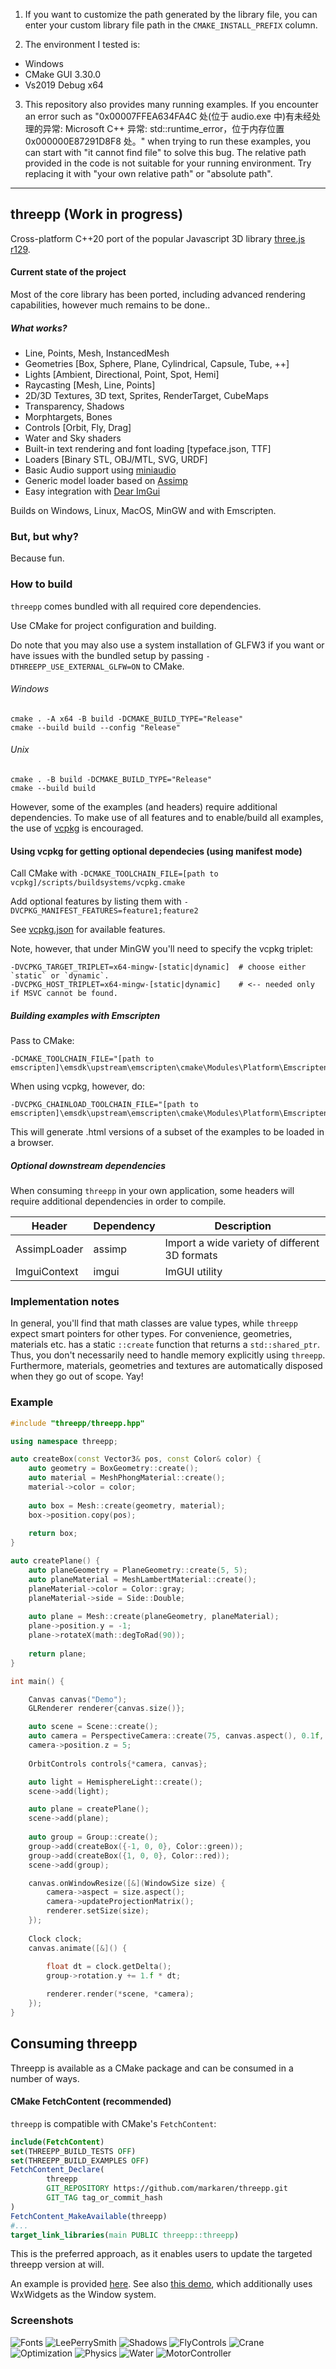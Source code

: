 1. If you want to customize the path generated by the library file, you can enter your custom library file path in the `CMAKE_INSTALL_PREFIX` column.

2. The environment I tested is:

- Windows
- CMake GUI 3.30.0
- Vs2019 Debug x64

3. This repository also provides many running examples. If you encounter an error such as "0x00007FFEA634FA4C 处(位于 audio.exe 中)有未经处理的异常: Microsoft C++ 异常: std::runtime_error，位于内存位置 0x000000E87291D8F8 处。" when trying to run these examples, you can start with "it cannot find file" to solve this bug. The relative path provided in the code is not suitable for your running environment. Try replacing it with "your own relative path" or "absolute path".

----------------

## threepp (Work in progress)

Cross-platform C++20 port of the popular Javascript 3D library [three.js](https://github.com/mrdoob/three.js/) [r129](https://github.com/mrdoob/three.js/tree/r129).


#### Current state of the project

Most of the core library has been ported, including advanced rendering capabilities, 
however much remains to be done..

##### What works?

* Line, Points, Mesh, InstancedMesh
* Geometries [Box, Sphere, Plane, Cylindrical, Capsule, Tube, ++]  
* Lights [Ambient, Directional, Point, Spot, Hemi]
* Raycasting [Mesh, Line, Points]
* 2D/3D Textures, 3D text, Sprites, RenderTarget, CubeMaps
* Transparency, Shadows
* Morphtargets, Bones
* Controls [Orbit, Fly, Drag]
* Water and Sky shaders
* Built-in text rendering and font loading [typeface.json, TTF]
* Loaders [Binary STL, OBJ/MTL, SVG, URDF]
* Basic Audio support using [miniaudio](https://miniaud.io/docs/manual/index.html)
* Generic model loader based on [Assimp](https://github.com/assimp/assimp)
* Easy integration with [Dear ImGui](https://github.com/ocornut/imgui)

Builds on Windows, Linux, MacOS, MinGW and with Emscripten.

### But, but why?

Because fun. 


### How to build

`threepp` comes bundled with all required core dependencies. 

Use CMake for project configuration and building.

Do note that you may also use a system installation of GLFW3 if you want or have issues with the bundled setup by passing
`-DTHREEPP_USE_EXTERNAL_GLFW=ON` to CMake.

###### Windows
```shell
cmake . -A x64 -B build -DCMAKE_BUILD_TYPE="Release"
cmake --build build --config "Release"
```

###### Unix
```shell
cmake . -B build -DCMAKE_BUILD_TYPE="Release"
cmake --build build
```

However, some of the examples (and headers) require additional dependencies. 
To make use of all features and to enable/build all examples, the use of [vcpkg](https://vcpkg.io/en/index.html) is encouraged.

#### Using vcpkg for getting optional dependecies (using manifest mode)

Call CMake with `-DCMAKE_TOOLCHAIN_FILE=[path to vcpkg]/scripts/buildsystems/vcpkg.cmake`

Add optional features by listing them with `-DVCPKG_MANIFEST_FEATURES=feature1;feature2`

See [vcpkg.json](vcpkg.json) for available features.

Note, however, that under MinGW you'll need to specify the vcpkg triplet:
```shell
-DVCPKG_TARGET_TRIPLET=x64-mingw-[static|dynamic]  # choose either `static` or `dynamic`.
-DVCPKG_HOST_TRIPLET=x64-mingw-[static|dynamic]    # <-- needed only if MSVC cannot be found. 
```

##### Building examples with Emscripten

Pass to CMake:
```shell
-DCMAKE_TOOLCHAIN_FILE="[path to emscripten]\emsdk\upstream\emscripten\cmake\Modules\Platform\Emscripten.cmake"
```
When using vcpkg, however, do:
```shell
-DVCPKG_CHAINLOAD_TOOLCHAIN_FILE="[path to emscripten]\emsdk\upstream\emscripten\cmake\Modules\Platform\Emscripten.cmake"
```
This will generate .html versions of a subset of the examples to be loaded in a browser.


##### Optional downstream dependencies

When consuming `threepp` in your own application, 
some headers will require additional dependencies in order to compile.

| **Header**   | **Dependency** | **Description**                               |
|--------------|----------------|-----------------------------------------------|
| AssimpLoader | assimp         | Import a wide variety of different 3D formats |
| ImguiContext | imgui          | ImGUI utility                                 |


### Implementation notes

In general, you'll find that math classes are value types, while `threepp` expect smart pointers for other types. 
For convenience, geometries, materials etc. has a static `::create` function that returns a `std::shared_ptr`.
Thus, you don't necessarily need to handle memory explicitly using `threepp`.
Furthermore, materials, geometries and textures are automatically disposed when they go out of scope.
Yay!

### Example

```cpp
#include "threepp/threepp.hpp"

using namespace threepp;

auto createBox(const Vector3& pos, const Color& color) {
    auto geometry = BoxGeometry::create();
    auto material = MeshPhongMaterial::create();
    material->color = color;
    
    auto box = Mesh::create(geometry, material);
    box->position.copy(pos);
    
    return box;
}

auto createPlane() {
    auto planeGeometry = PlaneGeometry::create(5, 5);
    auto planeMaterial = MeshLambertMaterial::create();
    planeMaterial->color = Color::gray;
    planeMaterial->side = Side::Double;
    
    auto plane = Mesh::create(planeGeometry, planeMaterial);
    plane->position.y = -1;
    plane->rotateX(math::degToRad(90));
    
    return plane;
}

int main() {

    Canvas canvas("Demo");
    GLRenderer renderer{canvas.size()};

    auto scene = Scene::create();
    auto camera = PerspectiveCamera::create(75, canvas.aspect(), 0.1f, 100);
    camera->position.z = 5;
    
    OrbitControls controls{*camera, canvas};

    auto light = HemisphereLight::create();
    scene->add(light);

    auto plane = createPlane();
    scene->add(plane);
    
    auto group = Group::create();
    group->add(createBox({-1, 0, 0}, Color::green));
    group->add(createBox({1, 0, 0}, Color::red));
    scene->add(group);

    canvas.onWindowResize([&](WindowSize size) {
        camera->aspect = size.aspect();
        camera->updateProjectionMatrix();
        renderer.setSize(size);
    });
    
    Clock clock;
    canvas.animate([&]() {
        
        float dt = clock.getDelta();
        group->rotation.y += 1.f * dt;

        renderer.render(*scene, *camera);
    });
}

```

## Consuming threepp

Threepp is available as a CMake package and can be consumed in a number of ways.

#### CMake FetchContent (recommended)

`threepp` is compatible with CMake's `FetchContent`:

```cmake
include(FetchContent)
set(THREEPP_BUILD_TESTS OFF)
set(THREEPP_BUILD_EXAMPLES OFF)
FetchContent_Declare(
        threepp
        GIT_REPOSITORY https://github.com/markaren/threepp.git
        GIT_TAG tag_or_commit_hash
)
FetchContent_MakeAvailable(threepp)
#...
target_link_libraries(main PUBLIC threepp::threepp)
```

This is the preferred approach, as it enables users to update the targeted threepp version at will.

An example is provided [here](tests/threepp_fetchcontent_test).
See also [this demo](https://github.com/markaren/threepp_wxwidgets), which additionally uses WxWidgets as the Window system.


### Screenshots
![Fonts](doc/screenshots/fonts.png)
![LeePerrySmith](doc/screenshots/LeePerrySmith.png)
![Shadows](doc/screenshots/Shadows.PNG)
![FlyControls](doc/screenshots/fly.PNG)
![Crane](doc/screenshots/crane.png)
![Optimization](doc/screenshots/Optimization.PNG)
![Physics](doc/screenshots/instanced_physics.PNG)
![Water](doc/screenshots/OlympicOctopus.PNG)
![MotorController](doc/screenshots/motor_controller.PNG)
